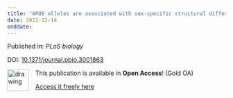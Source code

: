```yaml
---
title: "APOE alleles are associated with sex-specific structural differences in brain regions affected in Alzheimer's disease and related dementia."
date: 2022-12-14
enddate:
---
```


Published in: *PLoS biology*

DOI: [10.1371/journal.pbio.3001863](https://doi.org/10.1371/journal.pbio.3001863)

<img src="https://upload.wikimedia.org/wikipedia/commons/thumb/7/77/Open_Access_logo_PLoS_transparent.svg/800px-Open_Access_logo_PLoS_transparent.svg.png" alt="drawing" width="50" align="left"/> &nbsp;&nbsp;&nbsp;This publication is available in **Open Access**! (Gold OA)

&nbsp;&nbsp;&nbsp;<a href="https://journals.plos.org/plosbiology/article/file?id=10.1371/journal.pbio.3001863&type=printable">Access it freely here</a>

